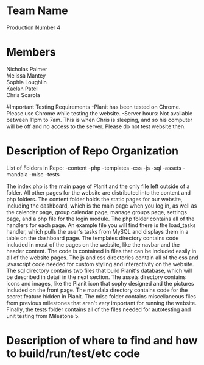 # Team Name
Production Number 4

# Members
Nicholas Palmer  
Melissa Mantey  
Sophia Loughlin  
Kaelan Patel  
Chris Scarola  

#Important Testing Requirements
-Planit has been tested on Chrome. Please use Chrome while testing the website. 
-Server hours: Not available between 11pm to 7am. This is when Chris is sleeping, and so his computer will be off and no access to the server. Please do not test website then. 

# Description of Repo Organization
List of Folders in Repo:
-content
-php
-templates
-css
-js
-sql
-assets
-mandala
-misc
-tests

The index.php is the main page of Planit and the only file left outside of a folder. All other pages for the website are distributed into the content and php folders. The content folder holds the static pages for our website, including the dashboard, which is the main page when you log in, as well as the calendar page, group calendar page, manage groups page, settings page, and a php file for the login module. The php folder contains all of the handlers for each page. An example file you will find there is the load_tasks handler, which pulls the user's tasks from MySQL and displays them in a table on the dashboard page.
The templates directory contains code included in most of the pages on the website, like the navbar and the header content. The code is contained in files that can be included easily in all of the website pages.
The js and css directories contain all of the css and javascript code needed for custom styling and interactivity on the website.  
The sql directory contains two files that build Planit's database, which will be described in detail in the next section.
The assets directory contains icons and images, like the Planit icon that sophy designed and the pictures included on the front page.
The mandala directory contains code for the secret feature hidden in Planit.
The misc folder contains miscellaneous files from previous milestones that aren't very important for running the website.
Finally, the tests folder contains all of the files needed for autotesting and unit testing from Milestone 5.
	
# Description of where to find and how to build/run/test/etc code


